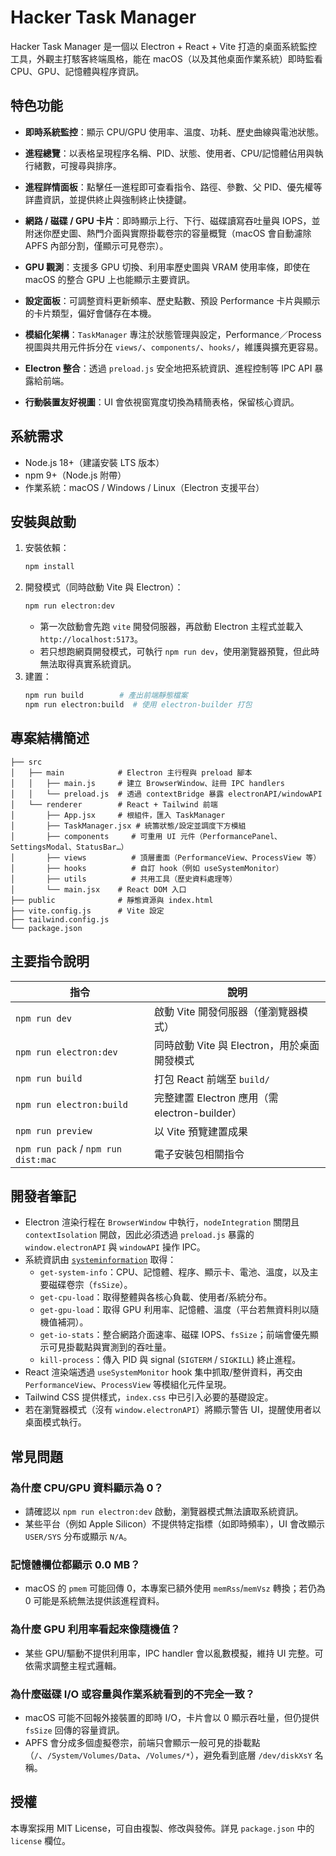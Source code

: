 # Hacker Task Manager

Hacker Task Manager 是一個以 Electron + React + Vite 打造的桌面系統監控工具，外觀主打駭客終端風格，能在 macOS（以及其他桌面作業系統）即時監看 CPU、GPU、記憶體與程序資訊。

## 特色功能

- **即時系統監控**：顯示 CPU/GPU 使用率、溫度、功耗、歷史曲線與電池狀態。
- **進程總覽**：以表格呈現程序名稱、PID、狀態、使用者、CPU/記憶體佔用與執行緒數，可搜尋與排序。
- **進程詳情面板**：點擊任一進程即可查看指令、路徑、參數、父 PID、優先權等詳盡資訊，並提供終止與強制終止快捷鍵。
- **網路 / 磁碟 / GPU 卡片**：即時顯示上行、下行、磁碟讀寫吞吐量與 IOPS，並附迷你歷史圖、熱門介面與實際掛載卷宗的容量概覽（macOS 會自動濾除 APFS 內部分割，僅顯示可見卷宗）。
- **GPU 觀測**：支援多 GPU 切換、利用率歷史圖與 VRAM 使用率條，即使在 macOS 的整合 GPU 上也能顯示主要資訊。
- **設定面板**：可調整資料更新頻率、歷史點數、預設 Performance 卡片與顯示的卡片類型，偏好會儲存在本機。
- **模組化架構**：`TaskManager` 專注於狀態管理與設定，Performance／Process 視圖與共用元件拆分在 `views/`、`components/`、`hooks/`，維護與擴充更容易。

- **Electron 整合**：透過 `preload.js` 安全地把系統資訊、進程控制等 IPC API 暴露給前端。
- **行動裝置友好視圖**：UI 會依視窗寬度切換為精簡表格，保留核心資訊。

## 系統需求

- Node.js 18+（建議安裝 LTS 版本）
- npm 9+（Node.js 附帶）
- 作業系統：macOS / Windows / Linux（Electron 支援平台）

## 安裝與啟動

1. 安裝依賴：
   ```bash
   npm install
   ```
2. 開發模式（同時啟動 Vite 與 Electron）：
   ```bash
   npm run electron:dev
   ```
   - 第一次啟動會先跑 `vite` 開發伺服器，再啟動 Electron 主程式並載入 `http://localhost:5173`。
   - 若只想跑網頁開發模式，可執行 `npm run dev`，使用瀏覽器預覽，但此時無法取得真實系統資訊。
3. 建置：
   ```bash
   npm run build        # 產出前端靜態檔案
   npm run electron:build  # 使用 electron-builder 打包
   ```

## 專案結構簡述

```
├── src
│   ├── main            # Electron 主行程與 preload 腳本
│   │   ├── main.js     # 建立 BrowserWindow、註冊 IPC handlers
│   │   └── preload.js  # 透過 contextBridge 暴露 electronAPI/windowAPI
│   └── renderer        # React + Tailwind 前端
│       ├── App.jsx     # 根組件，匯入 TaskManager
│       ├── TaskManager.jsx # 統籌狀態/設定並調度下方模組
│       ├── components     # 可重用 UI 元件（PerformancePanel、SettingsModal、StatusBar…）
│       ├── views          # 頂層畫面（PerformanceView、ProcessView 等）
│       ├── hooks          # 自訂 hook（例如 useSystemMonitor）
│       ├── utils          # 共用工具（歷史資料處理等）
│       └── main.jsx    # React DOM 入口
├── public              # 靜態資源與 index.html
├── vite.config.js      # Vite 設定
├── tailwind.config.js
└── package.json
```

## 主要指令說明

| 指令 | 說明 |
| --- | --- |
| `npm run dev` | 啟動 Vite 開發伺服器（僅瀏覽器模式） |
| `npm run electron:dev` | 同時啟動 Vite 與 Electron，用於桌面開發模式 |
| `npm run build` | 打包 React 前端至 `build/` |
| `npm run electron:build` | 完整建置 Electron 應用（需 electron-builder） |
| `npm run preview` | 以 Vite 預覽建置成果 |
| `npm run pack` / `npm run dist:mac` | 電子安裝包相關指令 |

## 開發者筆記

- Electron 渲染行程在 `BrowserWindow` 中執行，`nodeIntegration` 關閉且 `contextIsolation` 開啟，因此必須透過 `preload.js` 暴露的 `window.electronAPI` 與 `windowAPI` 操作 IPC。
- 系統資訊由 [`systeminformation`](https://github.com/sebhildebrandt/systeminformation) 取得：
  - `get-system-info`：CPU、記憶體、程序、顯示卡、電池、溫度，以及主要磁碟卷宗（`fsSize`）。
  - `get-cpu-load`：取得整體與各核心負載、使用者/系統分布。
  - `get-gpu-load`：取得 GPU 利用率、記憶體、溫度（平台若無資料則以隨機值補洞）。
  - `get-io-stats`：整合網路介面速率、磁碟 IOPS、`fsSize`；前端會優先顯示可見掛載點與實測到的吞吐量。
  - `kill-process`：傳入 PID 與 signal (`SIGTERM` / `SIGKILL`) 終止進程。
- React 渲染端透過 `useSystemMonitor` hook 集中抓取/整併資料，再交由 `PerformanceView`、`ProcessView` 等模組化元件呈現。
- Tailwind CSS 提供樣式，`index.css` 中已引入必要的基礎設定。
- 若在瀏覽器模式（沒有 `window.electronAPI`）將顯示警告 UI，提醒使用者以桌面模式執行。

## 常見問題

### 為什麼 CPU/GPU 資料顯示為 0？
- 請確認以 `npm run electron:dev` 啟動，瀏覽器模式無法讀取系統資訊。
- 某些平台（例如 Apple Silicon）不提供特定指標（如即時頻率），UI 會改顯示 `USER/SYS` 分布或顯示 `N/A`。

### 記憶體欄位都顯示 0.0 MB？
- macOS 的 `pmem` 可能回傳 0，本專案已額外使用 `memRss`/`memVsz` 轉換；若仍為 0 可能是系統無法提供該進程資料。

### 為什麼 GPU 利用率看起來像隨機值？
- 某些 GPU/驅動不提供利用率，IPC handler 會以亂數模擬，維持 UI 完整。可依需求調整主程式邏輯。

### 為什麼磁碟 I/O 或容量與作業系統看到的不完全一致？
- macOS 可能不回報外接裝置的即時 I/O，卡片會以 0 顯示吞吐量，但仍提供 `fsSize` 回傳的容量資訊。
- APFS 會分成多個虛擬卷宗，前端只會顯示一般可見的掛載點（`/`、`/System/Volumes/Data`、`/Volumes/*`），避免看到底層 `/dev/diskXsY` 名稱。

## 授權

本專案採用 MIT License，可自由複製、修改與發佈。詳見 `package.json` 中的 `license` 欄位。
